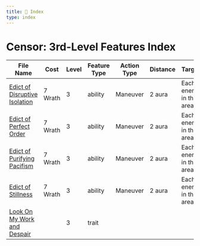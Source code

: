 ```yaml
---
title: 📑 Index
type: index
---
```


# Censor: 3rd-Level Features Index

| File Name                                                               | Cost    | Level | Feature Type | Action Type | Distance | Target                 |
| ----------------------------------------------------------------------- | ------- | ----- | ------------ | ----------- | -------- | ---------------------- |
| [Edict of Disruptive Isolation](../Edict%20of%20Disruptive%20Isolation) | 7 Wrath | 3     | ability      | Maneuver    | 2 aura   | Each enemy in the area |
| [Edict of Perfect Order](../Edict%20of%20Perfect%20Order)               | 7 Wrath | 3     | ability      | Maneuver    | 2 aura   | Each enemy in the area |
| [Edict of Purifying Pacifism](../Edict%20of%20Purifying%20Pacifism)     | 7 Wrath | 3     | ability      | Maneuver    | 2 aura   | Each enemy in the area |
| [Edict of Stillness](../Edict%20of%20Stillness)                         | 7 Wrath | 3     | ability      | Maneuver    | 2 aura   | Each enemy in the area |
| [Look On My Work and Despair](../Look%20On%20My%20Work%20and%20Despair) |         | 3     | trait        |             |          |                        |
